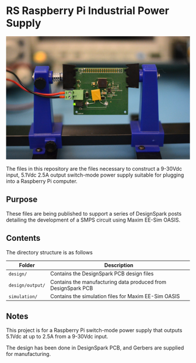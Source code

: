 # RS Raspberry Pi Industrial Power Supply

![Assembled Raspberry Pi industrial power supply](board.jpg)

The files in this repository are the files necessary to construct a 9-30Vdc input, 5.1Vdc 2.5A output switch-mode power supply suitable for plugging into a Raspberry Pi computer.

## Purpose

These files are being published to support a series of DesignSpark posts detailing the development of a SMPS circuit using Maxim EE-Sim OASIS.

## Contents

The directory structure is as follows

| Folder | Description |
| ------ | ----------- |
| `design/` | Contains the DesignSpark PCB design files |
| `design/output/` | Contains the manufacturing data produced from DesignSpark PCB |
| `simulation/` | Contains the simulation files for Maxim EE-Sim OASIS |

## Notes

This project is for a Raspberry Pi switch-mode power supply that outputs 5.1Vdc at up to 2.5A from a 9-30Vdc input.

The design has been done in DesignSpark PCB, and Gerbers are supplied for manufacturing.